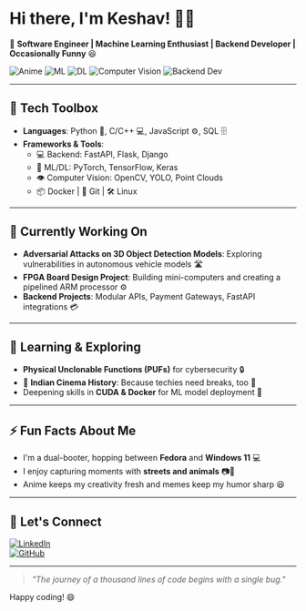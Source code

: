 

# Hi there, I'm Keshav! 👋✨

🚀 **Software Engineer | Machine Learning Enthusiast | Backend Developer | Occasionally Funny** 😆

![Anime](https://img.shields.io/badge/Anime-Fan-%23FF69B4?style=flat&logo=Crunchyroll&logoColor=white)
![ML](https://img.shields.io/badge/Machine_Learning-%2312100E.svg?style=flat&logo=python&logoColor=white)
![DL](https://img.shields.io/badge/Deep_Learning-%2312100E.svg?style=flat&logo=tensorflow&logoColor=white)
![Computer Vision](https://img.shields.io/badge/Computer_Vision-%2312100E.svg?style=flat&logo=opencv&logoColor=white)
![Backend Dev](https://img.shields.io/badge/Backend_Dev-%2312100E.svg?style=flat&logo=fastapi&logoColor=white)

--- 

## 🔧 Tech Toolbox

- **Languages**: Python 🐍, C/C++ 💻, JavaScript ⚙️, SQL 🗄️
- **Frameworks & Tools**:
  - 💻 Backend: FastAPI, Flask, Django
  - 🧠 ML/DL: PyTorch, TensorFlow, Keras
  - 👁️ Computer Vision: OpenCV, YOLO, Point Clouds
  - 📦 Docker | 📂 Git | 🛠️ Linux

---

## 💼 Currently Working On

- **Adversarial Attacks on 3D Object Detection Models**: Exploring vulnerabilities in autonomous vehicle models 🛣️
- **FPGA Board Design Project**: Building mini-computers and creating a pipelined ARM processor ⚙️
- **Backend Projects**: Modular APIs, Payment Gateways, FastAPI integrations 💳

---

## 🌱 Learning & Exploring

- **Physical Unclonable Functions (PUFs)** for cybersecurity 🔒
- 📖 **Indian Cinema History**: Because techies need breaks, too 🍿
- Deepening skills in **CUDA & Docker** for ML model deployment 🚀

---

## ⚡ Fun Facts About Me

- I'm a dual-booter, hopping between **Fedora** and **Windows 11** 💻
- I enjoy capturing moments with **streets and animals** 📷🐾
- Anime keeps my creativity fresh and memes keep my humor sharp 😆

---

## 🤝 Let's Connect

[![LinkedIn](https://img.shields.io/badge/LinkedIn-Keshav-blue?logo=linkedin)](https://www.linkedin.com/in/keshav-kumar-manjhi-a8a2a321b/)  
[![GitHub](https://img.shields.io/github/followers/Keshavv7?style=social)](https://github.com/Keshavv7)  

---

> _"The journey of a thousand lines of code begins with a single bug."_

Happy coding! 😄
